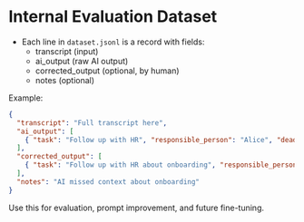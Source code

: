 
# Internal Evaluation Dataset

- Each line in `dataset.jsonl` is a record with fields:
  - transcript (input)
  - ai_output (raw AI output)
  - corrected_output (optional, by human)
  - notes (optional)

Example:
```json
{
  "transcript": "Full transcript here",
  "ai_output": [
    { "task": "Follow up with HR", "responsible_person": "Alice", "deadline": "2025-06-21", "follow_up": true }
  ],
  "corrected_output": [
    { "task": "Follow up with HR about onboarding", "responsible_person": "Alice", "deadline": "2025-06-21", "follow_up": true }
  ],
  "notes": "AI missed context about onboarding"
}
```
Use this for evaluation, prompt improvement, and future fine-tuning.
